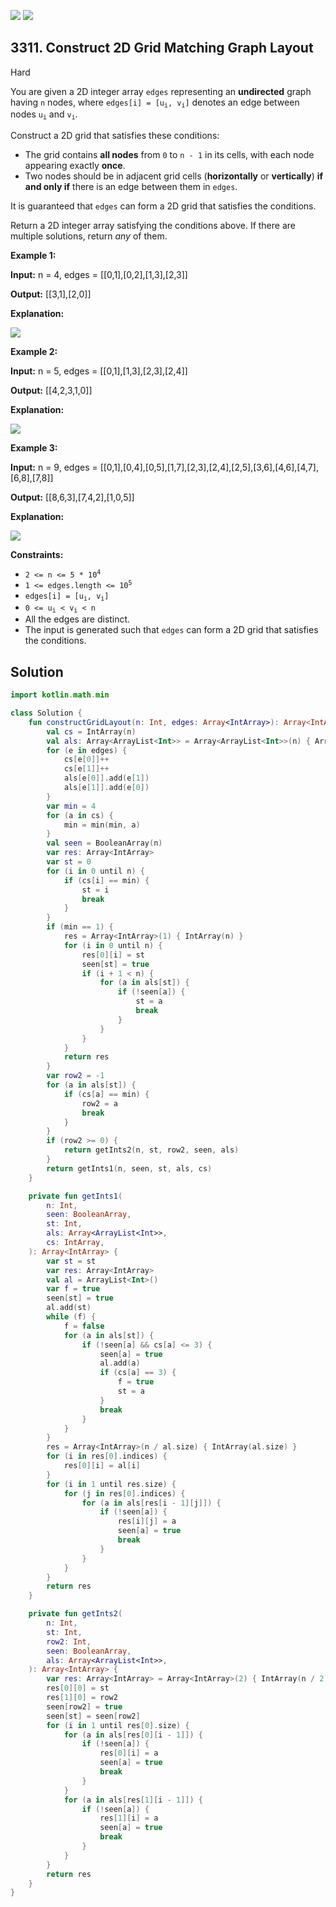 [![](https://img.shields.io/github/stars/javadev/LeetCode-in-Kotlin?label=Stars&style=flat-square)](https://github.com/javadev/LeetCode-in-Kotlin)
[![](https://img.shields.io/github/forks/javadev/LeetCode-in-Kotlin?label=Fork%20me%20on%20GitHub%20&style=flat-square)](https://github.com/javadev/LeetCode-in-Kotlin/fork)

## 3311\. Construct 2D Grid Matching Graph Layout

Hard

You are given a 2D integer array `edges` representing an **undirected** graph having `n` nodes, where <code>edges[i] = [u<sub>i</sub>, v<sub>i</sub>]</code> denotes an edge between nodes <code>u<sub>i</sub></code> and <code>v<sub>i</sub></code>.

Construct a 2D grid that satisfies these conditions:

*   The grid contains **all nodes** from `0` to `n - 1` in its cells, with each node appearing exactly **once**.
*   Two nodes should be in adjacent grid cells (**horizontally** or **vertically**) **if and only if** there is an edge between them in `edges`.

It is guaranteed that `edges` can form a 2D grid that satisfies the conditions.

Return a 2D integer array satisfying the conditions above. If there are multiple solutions, return _any_ of them.

**Example 1:**

**Input:** n = 4, edges = \[\[0,1],[0,2],[1,3],[2,3]]

**Output:** [[3,1],[2,0]]

**Explanation:**

![](https://assets.leetcode.com/uploads/2024/08/11/screenshot-from-2024-08-11-14-07-59.png)

**Example 2:**

**Input:** n = 5, edges = \[\[0,1],[1,3],[2,3],[2,4]]

**Output:** [[4,2,3,1,0]]

**Explanation:**

![](https://assets.leetcode.com/uploads/2024/08/11/screenshot-from-2024-08-11-14-06-02.png)

**Example 3:**

**Input:** n = 9, edges = \[\[0,1],[0,4],[0,5],[1,7],[2,3],[2,4],[2,5],[3,6],[4,6],[4,7],[6,8],[7,8]]

**Output:** [[8,6,3],[7,4,2],[1,0,5]]

**Explanation:**

![](https://assets.leetcode.com/uploads/2024/08/11/screenshot-from-2024-08-11-14-06-38.png)

**Constraints:**

*   <code>2 <= n <= 5 * 10<sup>4</sup></code>
*   <code>1 <= edges.length <= 10<sup>5</sup></code>
*   <code>edges[i] = [u<sub>i</sub>, v<sub>i</sub>]</code>
*   <code>0 <= u<sub>i</sub> < v<sub>i</sub> < n</code>
*   All the edges are distinct.
*   The input is generated such that `edges` can form a 2D grid that satisfies the conditions.

## Solution

```kotlin
import kotlin.math.min

class Solution {
    fun constructGridLayout(n: Int, edges: Array<IntArray>): Array<IntArray> {
        val cs = IntArray(n)
        val als: Array<ArrayList<Int>> = Array<ArrayList<Int>>(n) { ArrayList<Int>() }
        for (e in edges) {
            cs[e[0]]++
            cs[e[1]]++
            als[e[0]].add(e[1])
            als[e[1]].add(e[0])
        }
        var min = 4
        for (a in cs) {
            min = min(min, a)
        }
        val seen = BooleanArray(n)
        var res: Array<IntArray>
        var st = 0
        for (i in 0 until n) {
            if (cs[i] == min) {
                st = i
                break
            }
        }
        if (min == 1) {
            res = Array<IntArray>(1) { IntArray(n) }
            for (i in 0 until n) {
                res[0][i] = st
                seen[st] = true
                if (i + 1 < n) {
                    for (a in als[st]) {
                        if (!seen[a]) {
                            st = a
                            break
                        }
                    }
                }
            }
            return res
        }
        var row2 = -1
        for (a in als[st]) {
            if (cs[a] == min) {
                row2 = a
                break
            }
        }
        if (row2 >= 0) {
            return getInts2(n, st, row2, seen, als)
        }
        return getInts1(n, seen, st, als, cs)
    }

    private fun getInts1(
        n: Int,
        seen: BooleanArray,
        st: Int,
        als: Array<ArrayList<Int>>,
        cs: IntArray,
    ): Array<IntArray> {
        var st = st
        var res: Array<IntArray>
        val al = ArrayList<Int>()
        var f = true
        seen[st] = true
        al.add(st)
        while (f) {
            f = false
            for (a in als[st]) {
                if (!seen[a] && cs[a] <= 3) {
                    seen[a] = true
                    al.add(a)
                    if (cs[a] == 3) {
                        f = true
                        st = a
                    }
                    break
                }
            }
        }
        res = Array<IntArray>(n / al.size) { IntArray(al.size) }
        for (i in res[0].indices) {
            res[0][i] = al[i]
        }
        for (i in 1 until res.size) {
            for (j in res[0].indices) {
                for (a in als[res[i - 1][j]]) {
                    if (!seen[a]) {
                        res[i][j] = a
                        seen[a] = true
                        break
                    }
                }
            }
        }
        return res
    }

    private fun getInts2(
        n: Int,
        st: Int,
        row2: Int,
        seen: BooleanArray,
        als: Array<ArrayList<Int>>,
    ): Array<IntArray> {
        var res: Array<IntArray> = Array<IntArray>(2) { IntArray(n / 2) }
        res[0][0] = st
        res[1][0] = row2
        seen[row2] = true
        seen[st] = seen[row2]
        for (i in 1 until res[0].size) {
            for (a in als[res[0][i - 1]]) {
                if (!seen[a]) {
                    res[0][i] = a
                    seen[a] = true
                    break
                }
            }
            for (a in als[res[1][i - 1]]) {
                if (!seen[a]) {
                    res[1][i] = a
                    seen[a] = true
                    break
                }
            }
        }
        return res
    }
}
```